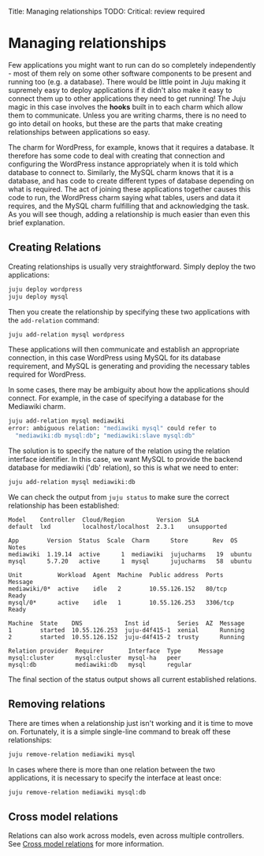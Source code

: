 Title: Managing relationships
TODO:  Critical: review required

# Managing relationships

Few applications you might want to run can do so completely independently - most of
them rely on some other software components to be present and running too (e.g.
a database). There would be little point in Juju making it supremely easy to
deploy applications if it didn't also make it easy to connect them up to other
applications they need to get running! The Juju magic in this case involves the
**hooks** built in to each charm which allow them to communicate. Unless you
are writing charms, there is no need to go into detail on hooks, but these are
the parts that make creating relationships between applications so easy.

The charm for WordPress, for example, knows that it requires a database. It
therefore has some code to deal with creating that connection and configuring
the WordPress instance appropriately when it is told which database to connect
to. Similarly, the MySQL charm knows that it is a database, and has code to
create different types of database depending on what is required. The act of
joining these applications together causes this code to run, the WordPress charm
saying what tables, users and data it requires, and the MySQL charm fulfilling
that and acknowledging the task. As you will see though, adding a relationship
is much easier than even this brief explanation.


## Creating Relations

Creating relationships is usually very straightforward. Simply deploy the two
applications:

```bash
juju deploy wordpress
juju deploy mysql
```

Then you create the relationship by specifying these two applications with the
`add-relation` command:

```bash
juju add-relation mysql wordpress
```

These applications will then communicate and establish an appropriate
connection, in this case WordPress using MySQL for its database
requirement, and MySQL is generating and providing the necessary tables required
for WordPress.

In some cases, there may be ambiguity about how the applications should connect.
For example, in the case of specifying a database for the Mediawiki charm.

```bash
juju add-relation mysql mediawiki 
error: ambiguous relation: "mediawiki mysql" could refer to
  "mediawiki:db mysql:db"; "mediawiki:slave mysql:db"
```

The solution is to specify the nature of the relation using the
relation interface identifier. In this case, we want MySQL to provide the 
backend database for mediawiki ('db' relation), so this is what we need to 
enter:

```bash
juju add-relation mysql mediawiki:db
```

<!-- REMOVED FROM PR 2248, TO BE REVIEWED LATER

The solution is to be explicit when referring to an *endpoint*, where the
latter has a format of `<application>:<application endpoint>`. In this case, it
is 'db' for both applications. However, it is not necessary to specify the
mysql endpoint because only the mediawiki endpoint is ambiguous (according to
the error message). Therefore, the command becomes:

```bash
juju add-relation mysql mediawiki:db
```

!!! Note:
    An application endpoint can be discovered by looking at the metadata of the
    corresponding charm. This can be done by examining the charm on the
    [Charm Store][charm-store] or by querying the Store with the
    [Charm Tools][charm-tools] (using a command like
    `charm show <application> charm-metadata`).

-->

We can check the output from `juju status` to make sure the correct
relationship has been established:

<!-- JUJUVERSION: 2.3.1-xenial-amd64 -->
<!-- JUJUCOMMAND: juju status -->
```no-highlight
Model    Controller  Cloud/Region         Version  SLA
default  lxd         localhost/localhost  2.3.1    unsupported

App        Version  Status  Scale  Charm      Store       Rev  OS      Notes
mediawiki  1.19.14  active      1  mediawiki  jujucharms   19  ubuntu  
mysql      5.7.20   active      1  mysql      jujucharms   58  ubuntu  

Unit          Workload  Agent  Machine  Public address  Ports     Message
mediawiki/0*  active    idle   2        10.55.126.152   80/tcp    Ready
mysql/0*      active    idle   1        10.55.126.253   3306/tcp  Ready

Machine  State    DNS            Inst id        Series  AZ  Message
1        started  10.55.126.253  juju-d4f415-1  xenial      Running
2        started  10.55.126.152  juju-d4f415-2  trusty      Running

Relation provider  Requirer       Interface  Type     Message
mysql:cluster      mysql:cluster  mysql-ha   peer     
mysql:db           mediawiki:db   mysql      regular
```

The final section of the status output shows all current established relations.

## Removing relations

There are times when a relationship just isn't working and it is time to move
on. Fortunately, it is a simple single-line command to break off these
relationships:

```bash
juju remove-relation mediawiki mysql
```

In cases where there is more than one relation between the two applications, it
is necessary to specify the interface at least once:

```bash
juju remove-relation mediawiki mysql:db
```

## Cross model relations

Relations can also work across models, even across multiple controllers. See
[Cross model relations][models-cmr] for more information.


<!-- LINKS -->

[models-cmr]: ./models-cmr.html
[charm-tools]: ./tools-charm-tools.html
[charm-store]:  https://jujucharms.com
